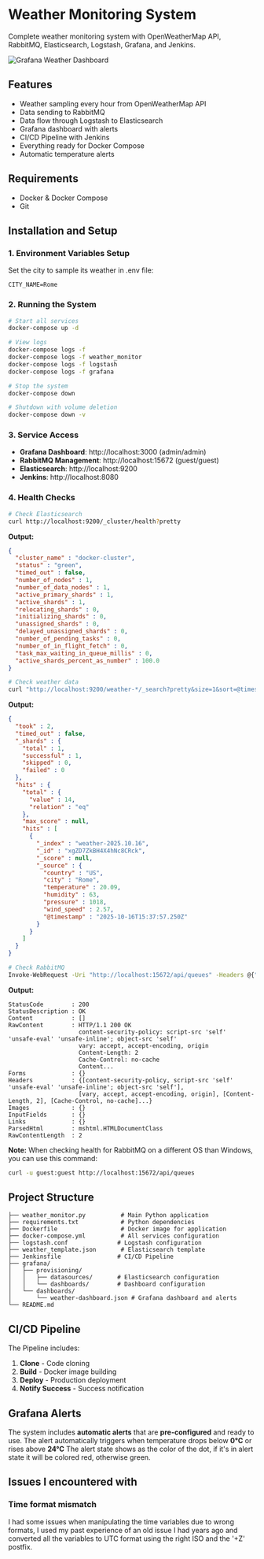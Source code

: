# Weather Monitoring System

Complete weather monitoring system with OpenWeatherMap API, RabbitMQ, Elasticsearch, Logstash, Grafana, and Jenkins.

![Grafana Weather Dashboard](grafana/grafana.JPG)

## Features

-  Weather sampling every hour from OpenWeatherMap API
-  Data sending to RabbitMQ
-  Data flow through Logstash to Elasticsearch
-  Grafana dashboard with alerts
-  CI/CD Pipeline with Jenkins
-  Everything ready for Docker Compose
-  Automatic temperature alerts

## Requirements

- Docker & Docker Compose
- Git

## Installation and Setup

### 1. Environment Variables Setup

Set the city to sample its weather in .env file:
```
CITY_NAME=Rome
```

### 2. Running the System

```bash
# Start all services
docker-compose up -d

# View logs
docker-compose logs -f
docker-compose logs -f weather_monitor
docker-compose logs -f logstash
docker-compose logs -f grafana

# Stop the system
docker-compose down

# Shutdown with volume deletion
docker-compose down -v
```

### 3. Service Access

- **Grafana Dashboard**: http://localhost:3000 (admin/admin)
- **RabbitMQ Management**: http://localhost:15672 (guest/guest)
- **Elasticsearch**: http://localhost:9200
- **Jenkins**: http://localhost:8080

### 4. Health Checks

```bash
# Check Elasticsearch
curl http://localhost:9200/_cluster/health?pretty
```

**Output:**
```json
{
  "cluster_name" : "docker-cluster",
  "status" : "green",
  "timed_out" : false,
  "number_of_nodes" : 1,
  "number_of_data_nodes" : 1,
  "active_primary_shards" : 1,
  "active_shards" : 1,
  "relocating_shards" : 0,
  "initializing_shards" : 0,
  "unassigned_shards" : 0,
  "delayed_unassigned_shards" : 0,
  "number_of_pending_tasks" : 0,
  "number_of_in_flight_fetch" : 0,
  "task_max_waiting_in_queue_millis" : 0,
  "active_shards_percent_as_number" : 100.0
}
```

```bash
# Check weather data
curl "http://localhost:9200/weather-*/_search?pretty&size=1&sort=@timestamp:desc"
```

**Output:**
```json
{
  "took" : 2,
  "timed_out" : false,
  "_shards" : {
    "total" : 1,
    "successful" : 1,
    "skipped" : 0,
    "failed" : 0
  },
  "hits" : {
    "total" : {
      "value" : 14,
      "relation" : "eq"
    },
    "max_score" : null,
    "hits" : [
      {
        "_index" : "weather-2025.10.16",
        "_id" : "xgZD7ZkBH4X4hNc8CRck",
        "_score" : null,
        "_source" : {
          "country" : "US",
          "city" : "Rome",
          "temperature" : 20.09,
          "humidity" : 63,
          "pressure" : 1018,
          "wind_speed" : 2.57,
          "@timestamp" : "2025-10-16T15:37:57.250Z"
        }
      }
    ]
  }
}
```

```bash
# Check RabbitMQ
Invoke-WebRequest -Uri "http://localhost:15672/api/queues" -Headers @{"Authorization"="Basic Z3Vlc3Q6Z3Vlc3Q="}
```

**Output:**
```
StatusCode        : 200
StatusDescription : OK
Content           : []
RawContent        : HTTP/1.1 200 OK
                    content-security-policy: script-src 'self' 'unsafe-eval' 'unsafe-inline'; object-src 'self'        
                    vary: accept, accept-encoding, origin
                    Content-Length: 2
                    Cache-Control: no-cache
                    Content...
Forms             : {}
Headers           : {[content-security-policy, script-src 'self' 'unsafe-eval' 'unsafe-inline'; object-src 'self'],    
                    [vary, accept, accept-encoding, origin], [Content-Length, 2], [Cache-Control, no-cache]...}        
Images            : {}
InputFields       : {}
Links             : {}
ParsedHtml        : mshtml.HTMLDocumentClass
RawContentLength  : 2
```

**Note:** When checking health for RabbitMQ on a different OS than Windows, you can use this command:
```bash
curl -u guest:guest http://localhost:15672/api/queues
```

## Project Structure

```
├── weather_monitor.py          # Main Python application
├── requirements.txt            # Python dependencies
├── Dockerfile                  # Docker image for application
├── docker-compose.yml          # All services configuration
├── logstash.conf              # Logstash configuration
├── weather_template.json       # Elasticsearch template
├── Jenkinsfile                # CI/CD Pipeline
├── grafana/
│   ├── provisioning/
│   │   ├── datasources/       # Elasticsearch configuration
│   │   └── dashboards/        # Dashboard configuration
│   └── dashboards/
│       └── weather-dashboard.json # Grafana dashboard and alerts
└── README.md
```

## CI/CD Pipeline

The Pipeline includes:

1. **Clone** - Code cloning
2. **Build** - Docker image building
3. **Deploy** - Production deployment
4. **Notify Success** - Success notification

## Grafana Alerts

The system includes **automatic alerts** that are **pre-configured** and ready to use.
The alert automatically triggers when temperature drops below **0°C** or rises above **24°C**
The alert state shows as the color of the dot, if it's in alert state it will be colored red, otherwise green.


## Issues I encountered with

### Time format mismatch

I had some issues when manipulating the time variables due to wrong formats, 
I used my past experience of an old issue I had years ago and converted all the variables to UTC format using the right ISO and the '+Z' postfix.

